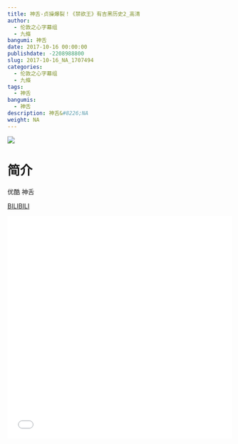 ```yaml
---
title: 神舌-贞操爆裂！《禁欲王》有吉黑历史2_高清
author: 
  - 伦敦之心字幕组
  - 九條
bangumi: 神舌
date: 2017-10-16 00:00:00
publishdate: -2208988800
slug: 2017-10-16_NA_1707494
categories: 
  - 伦敦之心字幕组
  - 九條
tags: 
  - 神舌
bangumis: 
  - 神舌
description: 神舌&#8226;NA
weight: NA
---
```


![](https://i.imgur.com/A5xLdY7.png)

# 简介  
优酷 神舌

  [BILIBILI](https://www.bilibili.com/video/av1707494/)


  <iframe src="//www.bilibili.com/html/html5player.html?cid=2606779&aid=1707494" width="100%" height="500" frameborder="0" allowfullscreen="allowfullscreen"></iframe>
